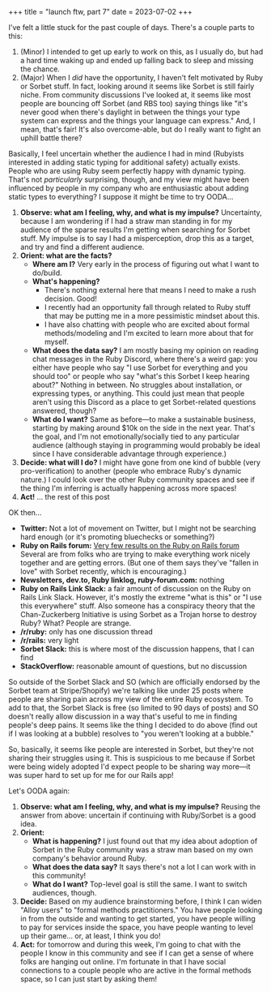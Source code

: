 +++
title = "launch ftw, part 7"
date = 2023-07-02
+++

I've felt a little stuck for the past couple of days. There's a couple parts to this:

1. (Minor) I intended to get up early to work on this, as I usually do, but had a hard time waking up and ended up falling back to sleep and missing the chance.
2. (Major) When I _did_ have the opportunity, I haven't felt motivated by Ruby or Sorbet stuff. In fact, looking around it seems like Sorbet is still fairly niche. From community discussions I've looked at, it seems like most people are bouncing off Sorbet (and RBS too) saying things like "it's never good when there's daylight in between the things your type system can express and the things your language can express." And, I mean, that's fair! It's also overcome-able, but do I really want to fight an uphill battle there?

Basically, I feel uncertain whether the audience I had in mind (Rubyists interested in adding static typing for additional safety) actually exists. People who are using Ruby seem perfectly happy with dynamic typing. That's not _particularly_ surprising, though, and my view might have been influenced by people in my company who are enthusiastic about adding static types to everything? I suppose it might be time to try OODA…

1. **Observe: what am I feeling, why, and what is my impulse?** Uncertainty, because I am wondering if I had a straw man standing in for my audience of the sparse results I'm getting when searching for Sorbet stuff. My impulse is to say I had a misperception, drop this as a target, and try and find a different audience.
2. **Orient: what are the facts?**
   - **Where am I?** Very early in the process of figuring out what I want to do/build.
   - **What's happening?**
     - There's nothing external here that means I need to make a rush decision. Good!
     - I recently had an opportunity fall through related to Ruby stuff that may be putting me in a more pessimistic mindset about this.
     - I have also chatting with people who are excited about formal methods/modeling and I'm excited to learn more about that for myself.
   - **What does the data say?** I am mostly basing my opinion on reading chat messages in the Ruby Discord, where there's a weird gap: you either have people who say "I use Sorbet for everything and you should too" or people who say "what's this Sorbet I keep hearing about?" Nothing in between. No struggles about installation, or expressing types, or anything. This could just mean that people aren't using this Discord as a place to get Sorbet-related questions answered, though?
   - **What do I want?** Same as before—to make a sustainable business, starting by making around $10k on the side in the next year. That's the goal, and I'm not emotionally/socially tied to any particular audience (although staying in programming would probably be ideal since I have considerable advantage through experience.)
3. **Decide: what will I do?** I might have gone from one kind of bubble (very pro-verification) to another (people who embrace Ruby's dynamic nature.) I could look over the other Ruby community spaces and see if the thing I'm inferring is actually happening across more spaces!
4. **Act!** … the rest of this post

OK then…

- **Twitter:** Not a lot of movement on Twitter, but I might not be searching hard enough (or it's promoting bluechecks or something?)
- **Ruby on Rails forum:** [Very few results on the Ruby on Rails forum](https://discuss.rubyonrails.org/search?expanded=true&q=sorbet) Several are from folks who are trying to make everything work nicely together and are getting errors. (But one of them says they've "fallen in love" with Sorbet recently, which is encouraging.)
- **Newsletters, dev.to, Ruby linklog, ruby-forum.com:** nothing
- **Ruby on Rails Link Slack:** a fair amount of discussion on the Ruby on Rails Link Slack. However, it's mostly the extreme "what is this" or "I use this everywhere" stuff. Also someone has a conspiracy theory that the Chan-Zuckerberg Initiative is using Sorbet as a Trojan horse to destroy Ruby? What? People are strange.
- **/r/ruby:** only has one discussion thread
- **/r/rails:** very light
- **Sorbet Slack:** this is where most of the discussion happens, that I can find
- **StackOverflow:** reasonable amount of questions, but no discussion

So outside of the Sorbet Slack and SO (which are officially endorsed by the Sorbet team at Stripe/Shopify) we're talking like under 25 posts where people are sharing pain across my view of the entire Ruby ecosystem. To add to that, the Sorbet Slack is free (so limited to 90 days of posts) and SO doesn't really allow discussion in a way that's useful to me in finding people's deep pains. It seems like the thing I decided to do above (find out if I was looking at a bubble) resolves to "you weren't looking at a bubble."

So, basically, it seems like people are interested in Sorbet, but they're not sharing their struggles using it. This is suspicious to me because if Sorbet were being widely adopted I'd expect people to be sharing way more—it was super hard to set up for me for our Rails app!

Let's OODA again:

1. **Observe: what am I feeling, why, and what is my impulse?** Reusing the answer from above: uncertain if continuing with Ruby/Sorbet is a good idea.
2. **Orient:**
   - **What is happening?** I just found out that my idea about adoption of Sorbet in the Ruby community was a straw man based on my own company's behavior around Ruby.
   - **What does the data say?** It says there's not a lot I can work with in this community!
   - **What do I want?** Top-level goal is still the same. I want to switch audiences, though.
3. **Decide:** Based on my audience brainstorming before, I think I can widen "Alloy users" to "formal methods practitioners." You have people looking in from the outside and wanting to get started, you have people willing to pay for services inside the space, you have people wanting to level up their game… or, at least, I think you do!
4. **Act:** for tomorrow and during this week, I'm going to chat with the people I know in this community and see if I can get a sense of where folks are hanging out online. I'm fortunate in that I have social connections to a couple people who are active in the formal methods space, so I can just start by asking them!
